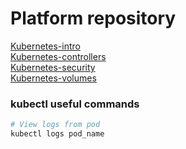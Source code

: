 # Platform repository

[Kubernetes-intro](docs/kubernetes-intro.md) <br>
[Kubernetes-controllers](docs/kubernetes-controllers.md) <br>
[Kubernetes-security](docs/kubernetes-security.md) <br>
[Kubernetes-volumes](docs/kubernetes-volumes.md) <br>


### kubectl useful commands

```bash
# View logs from pod
kubectl logs pod_name

```